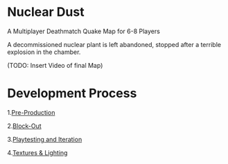 # Nuclear Dust
A Multiplayer Deathmatch Quake Map for 6-8 Players

A decommissioned nuclear plant is left abandoned, stopped after a terrible explosion in the chamber.

(TODO: Insert Video of final Map)

# Development Process

1.[Pre-Production](https://github.com/IKFARI01/nuclearplant/blob/main/PreProduction.md)

2.[Block-Out](blockout.md)

3.[Playtesting and Iteration](playtesting.md)

4.[Textures & Lighting](texture.md)
